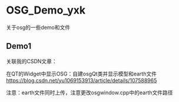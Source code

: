 # OSG_Demo_yxk
关于osg的一些demo和文件

## Demo1
关联我的CSDN文章：

在QT的Widget中显示OSG：自建osgQt类并显示模型和earth文件 
https://blog.csdn.net/yu1069153913/article/details/107588965

注意：earth文件同时上传，注意更改osgwindow.cpp中的earth文件路径
